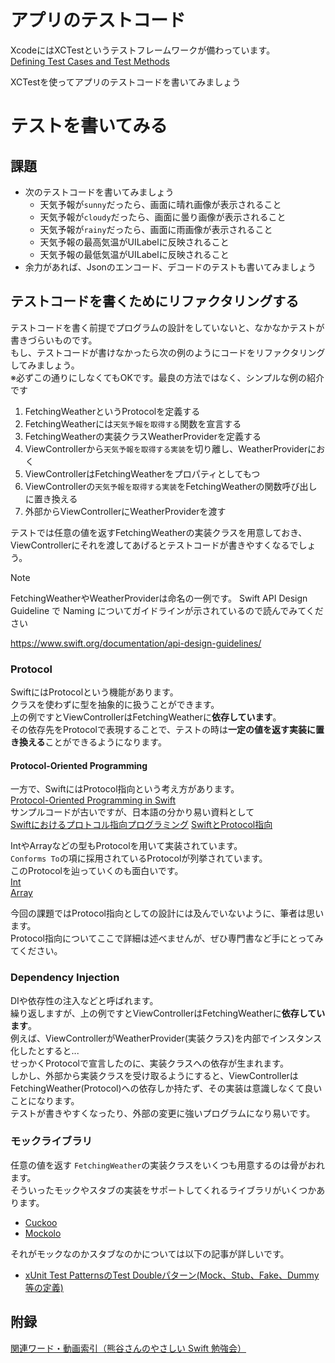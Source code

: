 # アプリのテストコード

XcodeにはXCTestというテストフレームワークが備わっています。  
[Defining Test Cases and Test Methods](https://developer.apple.com/documentation/xctest/defining_test_cases_and_test_methods)

XCTestを使ってアプリのテストコードを書いてみましょう

# テストを書いてみる
## 課題
- 次のテストコードを書いてみましょう
  - 天気予報が`sunny`だったら、画面に晴れ画像が表示されること
  - 天気予報が`cloudy`だったら、画面に曇り画像が表示されること
  - 天気予報が`rainy`だったら、画面に雨画像が表示されること
  - 天気予報の最高気温がUILabelに反映されること
  - 天気予報の最低気温がUILabelに反映されること
- 余力があれば、Jsonのエンコード、デコードのテストも書いてみましょう

## テストコードを書くためにリファクタリングする

テストコードを書く前提でプログラムの設計をしていないと、なかなかテストが書きづらいものです。  
もし、テストコードが書けなかったら次の例のようにコードをリファクタリングしてみましょう。  
※必ずこの通りにしなくてもOKです。最良の方法ではなく、シンプルな例の紹介です
1. FetchingWeatherというProtocolを定義する
1. FetchingWeatherには`天気予報を取得する`関数を宣言する
1. FetchingWeatherの実装クラスWeatherProviderを定義する
1. ViewControllerから`天気予報を取得する実装`を切り離し、WeatherProviderにおく
1. ViewControllerはFetchingWeatherをプロパティとしてもつ
1. ViewControllerの`天気予報を取得する実装`をFetchingWeatherの関数呼び出しに置き換える
1. 外部からViewControllerにWeatherProviderを渡す

テストでは任意の値を返すFetchingWeatherの実装クラスを用意しておき、  
ViewControllerにそれを渡してあげるとテストコードが書きやすくなるでしょう。

> [!NOTE]
> FetchingWeatherやWeatherProviderは命名の一例です。
> Swift API Design Guideline で Naming についてガイドラインが示されているので読んでみてください
> 
> https://www.swift.org/documentation/api-design-guidelines/

### Protocol

SwiftにはProtocolという機能があります。  
クラスを使わずに型を抽象的に扱うことができます。  
上の例ですとViewControllerはFetchingWeatherに**依存しています**。  
その依存先をProtocolで表現することで、テストの時は**一定の値を返す実装に置き換える**ことができるようになります。

#### Protocol-Oriented Programming  
一方で、SwiftにはProtocol指向という考え方があります。  
[Protocol-Oriented Programming in Swift](https://developer.apple.com/videos/play/wwdc2015/408/)  
サンプルコードが古いですが、日本語の分かり易い資料として  
[Swiftにおけるプロトコル指向プログラミング](https://github.com/mixi-inc/iOSTraining/blob/master/Swift/pages/day4/2-3_protocol-oriented-programming.md)
[SwiftとProtocol指向](https://speakerdeck.com/lovee/swift-to-protocol-zhi-xiang)

IntやArrayなどの型もProtocolを用いて実装されています。  
`Conforms To`の項に採用されているProtocolが列挙されています。  
このProtocolを辿っていくのも面白いです。  
[Int](https://developer.apple.com/documentation/swift/int)  
[Array](https://developer.apple.com/documentation/swift/array)

今回の課題ではProtocol指向としての設計には及んでいないように、筆者は思います。  
Protocol指向についてここで詳細は述べませんが、ぜひ専門書など手にとってみてください。

### Dependency Injection

DIや依存性の注入などと呼ばれます。  
繰り返しますが、上の例ですとViewControllerはFetchingWeatherに**依存しています**。  
例えば、ViewControllerがWeatherProvider(実装クラス)を内部でインスタンス化したとすると...  
せっかくProtocolで宣言したのに、実装クラスへの依存が生まれます。  
しかし、外部から実装クラスを受け取るようにすると、ViewControllerはFetchingWeather(Protocol)への依存しか持たず、その実装は意識しなくて良いことになります。  
テストが書きやすくなったり、外部の変更に強いプログラムになり易いです。

### モックライブラリ
任意の値を返す `FetchingWeather`の実装クラスをいくつも用意するのは骨がおれます。  
そういったモックやスタブの実装をサポートしてくれるライブラリがいくつかあります。  
- [Cuckoo](https://github.com/Brightify/Cuckoo)
- [Mockolo](https://github.com/uber/mockolo)

それがモックなのかスタブなのかについては以下の記事が詳しいです。

- [xUnit Test PatternsのTest Doubleパターン(Mock、Stub、Fake、Dummy等の定義)](https://goyoki.hatenablog.com/entry/20120301/1330608789)

## 附録
[関連ワード・動画索引（熊谷さんのやさしい Swift 勉強会）](https://yumemi.notion.site/d1d5655a68fd4d75a214d3b1a70b5c63)
